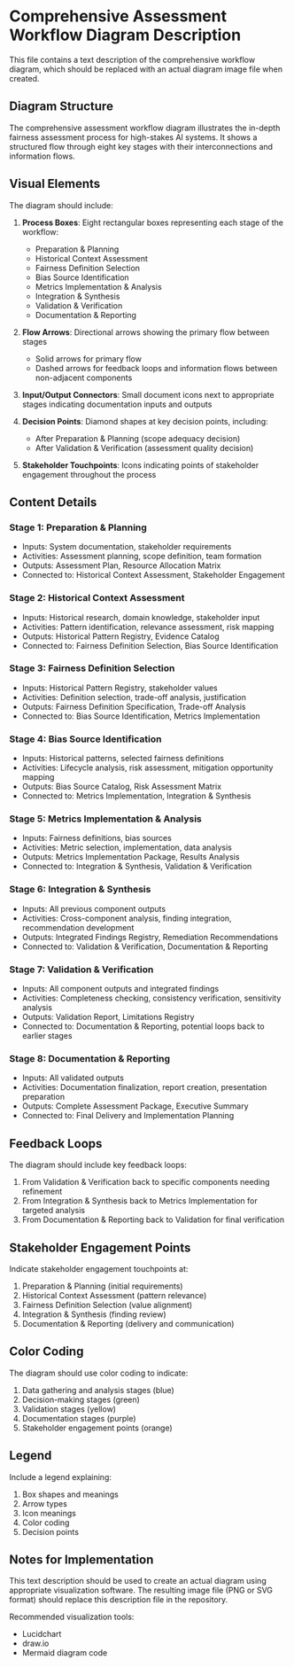 # Comprehensive Assessment Workflow Diagram Description

This file contains a text description of the comprehensive workflow diagram, which should be replaced with an actual diagram image file when created.

## Diagram Structure

The comprehensive assessment workflow diagram illustrates the in-depth fairness assessment process for high-stakes AI systems. It shows a structured flow through eight key stages with their interconnections and information flows.

## Visual Elements

The diagram should include:

1. **Process Boxes**: Eight rectangular boxes representing each stage of the workflow:
   - Preparation & Planning
   - Historical Context Assessment
   - Fairness Definition Selection
   - Bias Source Identification
   - Metrics Implementation & Analysis
   - Integration & Synthesis
   - Validation & Verification
   - Documentation & Reporting

2. **Flow Arrows**: Directional arrows showing the primary flow between stages
   - Solid arrows for primary flow
   - Dashed arrows for feedback loops and information flows between non-adjacent components

3. **Input/Output Connectors**: Small document icons next to appropriate stages indicating documentation inputs and outputs

4. **Decision Points**: Diamond shapes at key decision points, including:
   - After Preparation & Planning (scope adequacy decision)
   - After Validation & Verification (assessment quality decision)

5. **Stakeholder Touchpoints**: Icons indicating points of stakeholder engagement throughout the process

## Content Details

### Stage 1: Preparation & Planning
- Inputs: System documentation, stakeholder requirements
- Activities: Assessment planning, scope definition, team formation
- Outputs: Assessment Plan, Resource Allocation Matrix
- Connected to: Historical Context Assessment, Stakeholder Engagement

### Stage 2: Historical Context Assessment
- Inputs: Historical research, domain knowledge, stakeholder input
- Activities: Pattern identification, relevance assessment, risk mapping
- Outputs: Historical Pattern Registry, Evidence Catalog
- Connected to: Fairness Definition Selection, Bias Source Identification

### Stage 3: Fairness Definition Selection
- Inputs: Historical Pattern Registry, stakeholder values
- Activities: Definition selection, trade-off analysis, justification
- Outputs: Fairness Definition Specification, Trade-off Analysis
- Connected to: Bias Source Identification, Metrics Implementation

### Stage 4: Bias Source Identification
- Inputs: Historical patterns, selected fairness definitions
- Activities: Lifecycle analysis, risk assessment, mitigation opportunity mapping
- Outputs: Bias Source Catalog, Risk Assessment Matrix
- Connected to: Metrics Implementation, Integration & Synthesis

### Stage 5: Metrics Implementation & Analysis
- Inputs: Fairness definitions, bias sources
- Activities: Metric selection, implementation, data analysis
- Outputs: Metrics Implementation Package, Results Analysis
- Connected to: Integration & Synthesis, Validation & Verification

### Stage 6: Integration & Synthesis
- Inputs: All previous component outputs
- Activities: Cross-component analysis, finding integration, recommendation development
- Outputs: Integrated Findings Registry, Remediation Recommendations
- Connected to: Validation & Verification, Documentation & Reporting

### Stage 7: Validation & Verification
- Inputs: All component outputs and integrated findings
- Activities: Completeness checking, consistency verification, sensitivity analysis
- Outputs: Validation Report, Limitations Registry
- Connected to: Documentation & Reporting, potential loops back to earlier stages

### Stage 8: Documentation & Reporting
- Inputs: All validated outputs
- Activities: Documentation finalization, report creation, presentation preparation
- Outputs: Complete Assessment Package, Executive Summary
- Connected to: Final Delivery and Implementation Planning

## Feedback Loops

The diagram should include key feedback loops:
1. From Validation & Verification back to specific components needing refinement
2. From Integration & Synthesis back to Metrics Implementation for targeted analysis
3. From Documentation & Reporting back to Validation for final verification

## Stakeholder Engagement Points

Indicate stakeholder engagement touchpoints at:
1. Preparation & Planning (initial requirements)
2. Historical Context Assessment (pattern relevance)
3. Fairness Definition Selection (value alignment)
4. Integration & Synthesis (finding review)
5. Documentation & Reporting (delivery and communication)

## Color Coding

The diagram should use color coding to indicate:
1. Data gathering and analysis stages (blue)
2. Decision-making stages (green)
3. Validation stages (yellow)
4. Documentation stages (purple)
5. Stakeholder engagement points (orange)

## Legend

Include a legend explaining:
1. Box shapes and meanings
2. Arrow types
3. Icon meanings
4. Color coding
5. Decision points

## Notes for Implementation

This text description should be used to create an actual diagram using appropriate visualization software. The resulting image file (PNG or SVG format) should replace this description file in the repository.

Recommended visualization tools:
- Lucidchart
- draw.io
- Mermaid diagram code